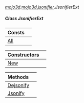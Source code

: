 _[mojo3d](../../modules/mojo3d/mojo3d-module.md):[mojo3d.jsonifier](../../modules/mojo3d/mojo3d-jsonifier.md).JsonifierExt_
##### Class JsonifierExt

| Consts | |
|:---|:---|
| [All](mojo3d-jsonifier-jsonifierext-all.md) |  |

| Constructors | |
|:---|:---|
| [New](mojo3d-jsonifier-jsonifierext-new.md) |  |

| Methods | |
|:---|:---|
| [Dejsonify](mojo3d-jsonifier-jsonifierext-dejsonify.md) |  |
| [Jsonify](mojo3d-jsonifier-jsonifierext-jsonify.md) |  |
